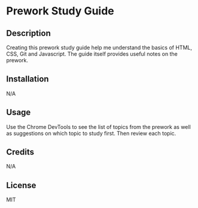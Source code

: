 # Prework Study Guide

## Description

Creating this prework study guide help me understand the basics of HTML, CSS, Git and Javascript. The guide itself provides useful notes on the prework.


## Installation

N/A

## Usage

Use the Chrome DevTools to see the list of topics from the prework as well as suggestions on which topic to study first. Then review each topic. 

## Credits

N/A

## License

MIT

